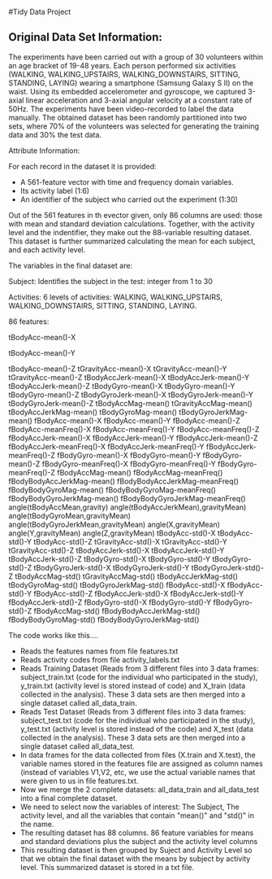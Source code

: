 #Tidy Data Project

## Original Data Set Information:

The experiments have been carried out with a group of 30 volunteers within an age bracket of 19-48 years. Each person performed six activities (WALKING, WALKING_UPSTAIRS, WALKING_DOWNSTAIRS, SITTING, STANDING, LAYING) wearing a smartphone (Samsung Galaxy S II) on the waist. Using its embedded accelerometer and gyroscope, we captured 3-axial linear acceleration and 3-axial angular velocity at a constant rate of 50Hz. The experiments have been video-recorded to label the data manually. The obtained dataset has been randomly partitioned into two sets, where 70% of the volunteers was selected for generating the training data and 30% the test data. 


Attribute Information:

For each record in the dataset it is provided: 
- A 561-feature vector with time and frequency domain variables. 
- Its activity label (1:6)
- An identifier of the subject who carried out the experiment (1:30)

Out of the 561 features in th evector given, only 86 columns are used: those with mean and standard deviation calculations. Together, with the activity level and the indentifier, they make out the 88-variable resulting dataset.
This dataset is further summarized calculating the mean for each subject, and each activity level.

The variables in the final dataset are:

Subject:  Identifies the subject in the test: integer from 1 to 30

Activities: 6 levels of activities: WALKING, WALKING_UPSTAIRS, WALKING_DOWNSTAIRS, SITTING, STANDING, LAYING.

86 features:

tBodyAcc-mean()-X

tBodyAcc-mean()-Y

tBodyAcc-mean()-Z
tGravityAcc-mean()-X
tGravityAcc-mean()-Y
tGravityAcc-mean()-Z
tBodyAccJerk-mean()-X
tBodyAccJerk-mean()-Y
tBodyAccJerk-mean()-Z
tBodyGyro-mean()-X
tBodyGyro-mean()-Y
tBodyGyro-mean()-Z
tBodyGyroJerk-mean()-X
tBodyGyroJerk-mean()-Y
tBodyGyroJerk-mean()-Z
tBodyAccMag-mean()
tGravityAccMag-mean()
tBodyAccJerkMag-mean()
tBodyGyroMag-mean()
tBodyGyroJerkMag-mean()
fBodyAcc-mean()-X
fBodyAcc-mean()-Y
fBodyAcc-mean()-Z
fBodyAcc-meanFreq()-X
fBodyAcc-meanFreq()-Y
fBodyAcc-meanFreq()-Z
fBodyAccJerk-mean()-X
fBodyAccJerk-mean()-Y
fBodyAccJerk-mean()-Z 
fBodyAccJerk-meanFreq()-X
fBodyAccJerk-meanFreq()-Y
fBodyAccJerk-meanFreq()-Z
fBodyGyro-mean()-X
fBodyGyro-mean()-Y
fBodyGyro-mean()-Z
fBodyGyro-meanFreq()-X
fBodyGyro-meanFreq()-Y
fBodyGyro-meanFreq()-Z
fBodyAccMag-mean()
fBodyAccMag-meanFreq() 
fBodyBodyAccJerkMag-mean()
fBodyBodyAccJerkMag-meanFreq() 
fBodyBodyGyroMag-mean()
fBodyBodyGyroMag-meanFreq()
fBodyBodyGyroJerkMag-mean()
fBodyBodyGyroJerkMag-meanFreq() 
angle(tBodyAccMean,gravity) 
angle(tBodyAccJerkMean),gravityMean)
angle(tBodyGyroMean,gravityMean)
angle(tBodyGyroJerkMean,gravityMean)
angle(X,gravityMean)
angle(Y,gravityMean)
angle(Z,gravityMean) 
tBodyAcc-std()-X
tBodyAcc-std()-Y
tBodyAcc-std()-Z
tGravityAcc-std()-X
tGravityAcc-std()-Y
tGravityAcc-std()-Z 
tBodyAccJerk-std()-X
tBodyAccJerk-std()-Y
tBodyAccJerk-std()-Z
tBodyGyro-std()-X 
tBodyGyro-std()-Y
tBodyGyro-std()-Z
tBodyGyroJerk-std()-X
tBodyGyroJerk-std()-Y
tBodyGyroJerk-std()-Z 
tBodyAccMag-std()
tGravityAccMag-std()
tBodyAccJerkMag-std() 
tBodyGyroMag-std()
tBodyGyroJerkMag-std()
fBodyAcc-std()-X
fBodyAcc-std()-Y
fBodyAcc-std()-Z
fBodyAccJerk-std()-X
fBodyAccJerk-std()-Y
fBodyAccJerk-std()-Z
fBodyGyro-std()-X
fBodyGyro-std()-Y
fBodyGyro-std()-Z
fBodyAccMag-std()
fBodyBodyAccJerkMag-std()
fBodyBodyGyroMag-std() 
fBodyBodyGyroJerkMag-std()


The code works like this....

* Reads the features names from file features.txt
* Reads activity codes from file activity_labels.txt
* Reads Training Dataset (Reads from 3 different files into 3 data frames: subject_train.txt (code for the individual who participated in the study), y_train.txt (activity level is stored instead of code) and X_train (data collected in the analysis).  These 3 data sets are then merged into a single dataset called all_data_train.
* Reads Test Dataset (Reads from 3 different files into 3 data frames: subject_test.txt (code for the individual who participated in the study), y_test.txt (activity level is stored instead of the code) and X_test (data collected in the analysis). These 3 data sets are then merged into a single dataset called all_data_test.
* In data frames for the data collected from files (X.train and X.test), the variable names stored in the features file are assigned as column names (instead of variables V1,V2, etc, we use the actual variable names that were given to us in file features.txt.
* Now we merge the 2 complete datasets: all_data_train and all_data_test into a final complete dataset.
* We need to select now the variables of interest: The Subject, The activity level, and all the variables that contain "mean()" and "std()" in the name.
* The resulting dataset has 88 columns.  86 feature variables for means and standard deviations plus the subject and the activity level columns
* This resulting dataset is then grouped by Suject and Activity Level so that we obtain the final dataset with the means by subject by activity level. This summarized dataset is stored in a txt file.








